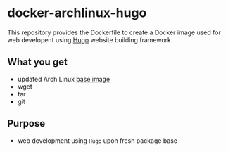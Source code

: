 # docker-archlinux-hugo

This repository provides the Dockerfile to create a Docker image used for web developent using [Hugo](https://gohugo.io) website building framework.

## What you get
* updated Arch Linux [base image](https://hub.docker.com/_/archlinux)
* wget
* tar
* git

## Purpose
* web development using `Hugo` upon fresh package base
